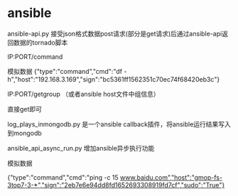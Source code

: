 ansible
=======
ansible-api.py 接受json格式数据post请求(部分是get请求)后通过ansible-api返回数据的tornado脚本


IP:PORT/command

模拟数据 
{"type":"command","cmd":"df  -h","host":"192.168.3.169","sign":"bc5361ff1562351c70ec74f68420eb3c"}


IP:PORT/getgroup （或者ansible host文件中组信息）

直接get即可



log_plays_inmongodb.py 是一个ansible callback插件，将ansible运行结果写入到mongodb


ansible_api_async_run.py 增加ansible异步执行功能


模拟数据

{"type":"command","cmd":"ping -c 15 www.baidu.com","host":"gmop-fs-3top7-3-*","sign":"2eb7e6e94dd8fd1652693308919fd7cf","sudo":"True"}

